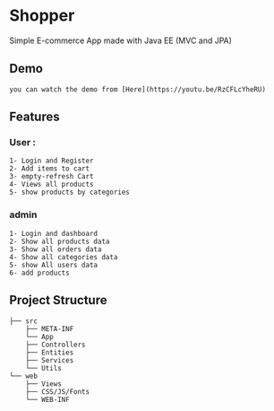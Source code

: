 # Shopper
Simple E-commerce App made with Java EE (MVC and JPA)


## Demo
	you can watch the demo from [Here](https://youtu.be/RzCFLcYheRU)

## Features

### User :
 	1- Login and Register
	2- Add items to cart
	3- empty-refresh Cart
	4- Views all products 
	5- show products by categories

### admin 
	1- Login and dashboard
	2- Show all products data
	3- Show all orders data
	4- Show all categories data
	5- show All users data
	6- add products

## Project Structure


	├── src
	    ├── META-INF
	    └── App
		├── Controllers
		├── Entities
		├── Services
		└── Utils
	└── web
	    ├── Views    
	    ├── CSS/JS/Fonts
	    └── WEB-INF
    
	
